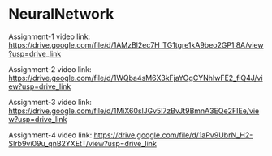 # NeuralNetwork

Assignment-1 video link: https://drive.google.com/file/d/1AMzBl2ec7H_TG1tgre1kA9beo2GP1i8A/view?usp=drive_link 

Assignment-2 video link: https://drive.google.com/file/d/1WQba4sM6X3kFjaYOgCYNhIwFE2_fiQ4J/view?usp=drive_link

Assignment-3 video link: https://drive.google.com/file/d/1MiX60slJGv5l7zBvJt9BmnA3EQe2FIEe/view?usp=drive_link

Assignment-4 video link: https://drive.google.com/file/d/1aPv9UbrN_H2-Slrb9vi09u_qnB2YXEtT/view?usp=drive_link 
